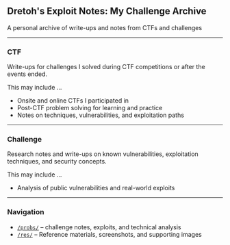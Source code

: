 ## Dretoh's Exploit Notes: My Challenge Archive

A personal archive of write-ups and notes from CTFs and challenges


---

### CTF

Write-ups for challenges I solved during CTF competitions or after the events ended.  

This may include ...
- Onsite and online CTFs I participated in
- Post-CTF problem solving for learning and practice
- Notes on techniques, vulnerabilities, and exploitation paths


---

### Challenge

Research notes and write-ups on known vulnerabilities, exploitation techniques, and security concepts.  

This may include ...
- Analysis of public vulnerabilities and real-world exploits


---

### Navigation

- [`/probs/`](./) – challenge notes, exploits, and technical analysis 
- [`/res/`](./) – Reference materials, screenshots, and supporting images

